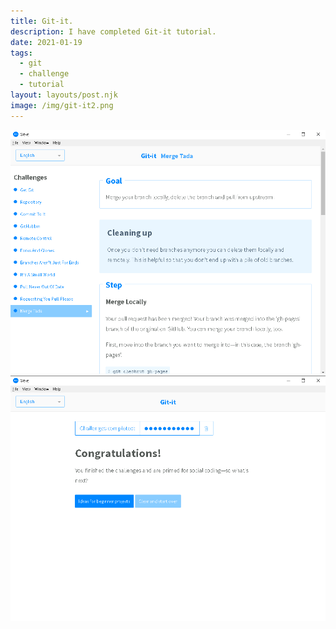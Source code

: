 ```yaml
---
title: Git-it.
description: I have completed Git-it tutorial.
date: 2021-01-19
tags:
  - git
  - challenge
  - tutorial
layout: layouts/post.njk
image: /img/git-it2.png
---
```


<div class="card">
    <img src="/img/git-it1.png">
</div>
<div class="card">
    <img src="/img/git-it2.png">
</div>
